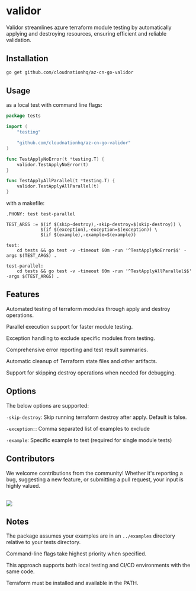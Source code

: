 # validor

Validor streamlines azure terraform module testing by automatically applying and destroying resources, ensuring efficient and reliable validation.

## Installation

```zsh
go get github.com/cloudnationhq/az-cn-go-validor
```

## Usage

as a local test with command line flags:

```go
package tests

import (
	"testing"

	"github.com/cloudnationhq/az-cn-go-validor"
)

func TestApplyNoError(t *testing.T) {
	validor.TestApplyNoError(t)
}

func TestApplyAllParallel(t *testing.T) {
	validor.TestApplyAllParallel(t)
}
```

with a makefile:

```make
.PHONY: test test-parallel

TEST_ARGS := $(if $(skip-destroy),-skip-destroy=$(skip-destroy)) \
             $(if $(exception),-exception=$(exception)) \
             $(if $(example),-example=$(example))

test:
	cd tests && go test -v -timeout 60m -run '^TestApplyNoError$$' -args $(TEST_ARGS) .

test-parallel:
	cd tests && go test -v -timeout 60m -run '^TestApplyAllParallel$$' -args $(TEST_ARGS) .
```

## Features

Automated testing of terraform modules through apply and destroy operations.

Parallel execution support for faster module testing.

Exception handling to exclude specific modules from testing.

Comprehensive error reporting and test result summaries.

Automatic cleanup of Terraform state files and other artifacts.

Support for skipping destroy operations when needed for debugging.

## Options

The below options are supported:

`-skip-destroy`: Skip running terraform destroy after apply. Default is false.

`-exception:`: Comma separated list of examples to exclude

`-example`: Specific example to test (required for single module tests)

## Contributors

We welcome contributions from the community! Whether it's reporting a bug, suggesting a new feature, or submitting a pull request, your input is highly valued. <br><br>

<a href="https://github.com/cloudnationhq/az-cn-go-validor/graphs/contributors">
  <img src="https://contrib.rocks/image?repo=cloudnationhq/az-cn-go-validor" />
</a>

## Notes

The package assumes your examples are in an `../examples` directory relative to your tests directory.

Command-line flags take highest priority when specified.

This approach supports both local testing and CI/CD environments with the same code.

Terraform must be installed and available in the PATH.
